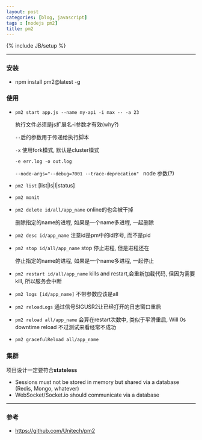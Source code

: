 ```yaml
---
layout: post
categories: [blog, javascript]
tags : [nodejs pm2]
title: pm2
---
```

{% include JB/setup %}

---

### 安装

* npm install pm2@latest -g

### 使用

* `pm2 start app.js --name my-api -i max -- -a 23 ` 

   执行文件必须是js扩展名-i参数才有效(why?)

   `--`后的参数用于传递给执行脚本

  `-x` 使用fork模式, 默认是cluster模式

  `-e err.log -o out.log`

  `--node-args="--debug=7001 --trace-deprecation" ` node 参数(?)

* `pm2 list` [list|ls|l|status]

* `pm2 monit`

* `pm2 delete id/all/app_name`  online的也会被干掉

  删除指定的name的进程, 如果是一个name多进程, 一起删除

* `pm2 desc id/app_name` 注意id是pm中的id序号, 而不是pid

* `pm2 stop id/all/app_name` stop 停止进程, 但是进程还在

  停止指定的name的进程, 如果是一个name多进程, 一起停止

* `pm2 restart id/all/app_name` kills and restart,会重新加载代码, 但因为需要kill, 所以服务会中断

* `pm2 logs [id/app_name]` 不带参数应该是all

* `pm2 reloadLogs` 通过信号SIGUSR2让已经打开的日志窗口重启

* `pm2 reload all/app_name` 会算在restart次数中, 类似于平滑重启, Will 0s downtime reload 不过测试来看经常不成功

* `pm2 gracefulReload all/app_name`

### 集群

项目设计一定要符合**stateless**

* Sessions must not be stored in memory but shared via a database (Redis, Mongo, whatever)
* WebSocket/Socket.io should communicate via a database

---

### 参考

* <https://github.com/Unitech/pm2>
